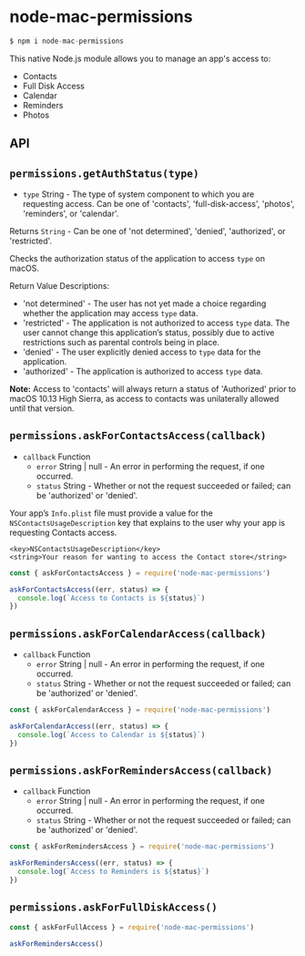 # node-mac-permissions

```js
$ npm i node-mac-permissions
```

This native Node.js module allows you to manage an app's access to:

* Contacts
* Full Disk Access
* Calendar
* Reminders
* Photos

## API

## `permissions.getAuthStatus(type)`

* `type` String - The type of system component to which you are requesting access. Can be one of 'contacts', 'full-disk-access', 'photos', 'reminders', or 'calendar'.

Returns `String` - Can be one of 'not determined', 'denied', 'authorized', or 'restricted'.

Checks the authorization status of the application to access `type` on macOS.

Return Value Descriptions: 
* 'not determined' - The user has not yet made a choice regarding whether the application may access `type` data.
* 'restricted' - The application is not authorized to access `type` data. The user cannot change this application’s status, possibly due to active restrictions such as parental controls being in place.
* 'denied' - The user explicitly denied access to `type` data for the application.
* 'authorized' - The application is authorized to access `type` data.

**Note:** Access to 'contacts' will always return a status of 'Authorized' prior to macOS 10.13 High Sierra, as access to contacts was unilaterally allowed until that version.

## `permissions.askForContactsAccess(callback)`

* `callback` Function
  * `error` String | null - An error in performing the request, if one occurred.
  * `status` String - Whether or not the request succeeded or failed; can be 'authorized' or 'denied'.

Your app’s `Info.plist` file must provide a value for the `NSContactsUsageDescription` key that explains to the user why your app is requesting Contacts access.

```
<key>NSContactsUsageDescription</key>
<string>Your reason for wanting to access the Contact store</string>
```

```js
const { askForContactsAccess } = require('node-mac-permissions')

askForContactsAccess((err, status) => {
  console.log(`Access to Contacts is ${status}`)
})
```

## `permissions.askForCalendarAccess(callback)`

* `callback` Function
  * `error` String | null - An error in performing the request, if one occurred.
  * `status` String - Whether or not the request succeeded or failed; can be 'authorized' or 'denied'.

```js
const { askForCalendarAccess } = require('node-mac-permissions')

askForCalendarAccess((err, status) => {
  console.log(`Access to Calendar is ${status}`)
})
```

## `permissions.askForRemindersAccess(callback)`

* `callback` Function
  * `error` String | null - An error in performing the request, if one occurred.
  * `status` String - Whether or not the request succeeded or failed; can be 'authorized' or 'denied'.

```js
const { askForRemindersAccess } = require('node-mac-permissions')

askForRemindersAccess((err, status) => {
  console.log(`Access to Reminders is ${status}`)
})
```

## `permissions.askForFullDiskAccess()`

```js
const { askForFullAccess } = require('node-mac-permissions')

askForRemindersAccess()
```
